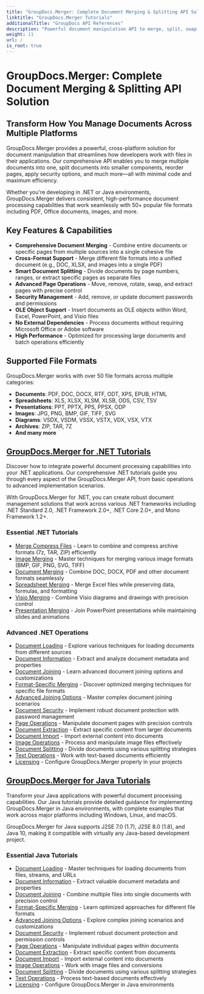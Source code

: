 ```yaml
---
title: "GroupDocs.Merger: Complete Document Merging & Splitting API Solution"
linktitle: "GroupDocs.Merger Tutorials"
additionalTitle: "GroupDocs API References"
description: "Powerful document manipulation API to merge, split, swap & compress PDFs, Office documents, images & more across .NET & Java platforms. Comprehensive tutorials with code examples."
weight: 11
url: /
is_root: true
---
```


# GroupDocs.Merger: Complete Document Merging & Splitting API Solution

## Transform How You Manage Documents Across Multiple Platforms

GroupDocs.Merger provides a powerful, cross-platform solution for document manipulation that streamlines how developers work with files in their applications. Our comprehensive API enables you to merge multiple documents into one, split documents into smaller components, reorder pages, apply security options, and much more—all with minimal code and maximum efficiency.

Whether you're developing in .NET or Java environments, GroupDocs.Merger delivers consistent, high-performance document processing capabilities that work seamlessly with 50+ popular file formats including PDF, Office documents, images, and more.

## Key Features & Capabilities

- **Comprehensive Document Merging** - Combine entire documents or specific pages from multiple sources into a single cohesive file
- **Cross-Format Support** - Merge different file formats into a unified document (e.g., DOC, XLSX, and images into a single PDF)
- **Smart Document Splitting** - Divide documents by page numbers, ranges, or extract specific pages as separate files
- **Advanced Page Operations** - Move, remove, rotate, swap, and extract pages with precise control
- **Security Management** - Add, remove, or update document passwords and permissions
- **OLE Object Support** - Insert documents as OLE objects within Word, Excel, PowerPoint, and Visio files
- **No External Dependencies** - Process documents without requiring Microsoft Office or Adobe software
- **High Performance** - Optimized for processing large documents and batch operations efficiently

## Supported File Formats

GroupDocs.Merger works with over 50 file formats across multiple categories:

- **Documents**: PDF, DOC, DOCX, RTF, ODT, XPS, EPUB, HTML
- **Spreadsheets**: XLS, XLSX, XLSM, XLSB, ODS, CSV, TSV
- **Presentations**: PPT, PPTX, PPS, PPSX, ODP
- **Images**: JPG, PNG, BMP, GIF, TIFF, SVG
- **Diagrams**: VSDX, VSDM, VSSX, VSTX, VDX, VSX, VTX
- **Archives**: ZIP, TAR, 7Z 
- **And many more**

## [GroupDocs.Merger for .NET Tutorials](./net)

Discover how to integrate powerful document processing capabilities into your .NET applications. Our comprehensive .NET tutorials guide you through every aspect of the GroupDocs.Merger API, from basic operations to advanced implementation scenarios.

With GroupDocs.Merger for .NET, you can create robust document management solutions that work across various .NET frameworks including .NET Standard 2.0, .NET Framework 2.0+, .NET Core 2.0+, and Mono Framework 1.2+.

### Essential .NET Tutorials

- [Merge Compress Files](./net/merge-compress-files/) - Learn to combine and compress archive formats (7z, TAR, ZIP) efficiently
- [Image Merging](./net/image-merging/) - Master techniques for merging various image formats (BMP, GIF, PNG, SVG, TIFF)
- [Document Merging](./net/document-merging/) - Combine DOC, DOCX, PDF and other document formats seamlessly
- [Spreadsheet Merging](./net/spreadsheet-merging/) - Merge Excel files while preserving data, formulas, and formatting
- [Visio Merging](./net/visio-merging/) - Combine Visio diagrams and drawings with precision control
- [Presentation Merging](./net/presentation-merging/) - Join PowerPoint presentations while maintaining slides and animations

### Advanced .NET Operations

- [Document Loading](./net/document-loading/) - Explore various techniques for loading documents from different sources
- [Document Information](./net/document-information/) - Extract and analyze document metadata and properties
- [Document Joining](./net/document-joining/) - Learn advanced document joining options and customizations
- [Format-Specific Merging](./net/format-specific-merging/) - Discover optimized merging techniques for specific file formats
- [Advanced Joining Options](./net/advanced-joining-options/) - Master complex document joining scenarios
- [Document Security](./net/document-security/) - Implement robust document protection with password management
- [Page Operations](./net/page-operations/) - Manipulate document pages with precision controls
- [Document Extraction](./net/document-extraction/) - Extract specific content from larger documents
- [Document Import](./net/document-import/) - Import external content into documents
- [Image Operations](./net/image-operations/) - Process and manipulate image files effectively
- [Document Splitting](./net/document-splitting/) - Divide documents using various splitting strategies
- [Text Operations](./net/text-operations/) - Work with text-based documents efficiently
- [Licensing](./net/licensing/) - Configure GroupDocs.Merger properly in your projects

## [GroupDocs.Merger for Java Tutorials](./java)

Transform your Java applications with powerful document processing capabilities. Our Java tutorials provide detailed guidance for implementing GroupDocs.Merger in Java environments, with complete examples that work across major platforms including Windows, Linux, and macOS.

GroupDocs.Merger for Java supports J2SE 7.0 (1.7), J2SE 8.0 (1.8), and Java 10, making it compatible with virtually any Java-based development project.

### Essential Java Tutorials

- [Document Loading](./java/document-loading/) - Master techniques for loading documents from files, streams, and URLs
- [Document Information](./java/document-information/) - Extract valuable document metadata and properties
- [Document Joining](./java/document-joining/) - Combine multiple files into single documents with precision control
- [Format-Specific Merging](./java/format-specific-merging/) - Learn optimized approaches for different file formats
- [Advanced Joining Options](./java/advanced-joining-options/) - Explore complex joining scenarios and customizations
- [Document Security](./java/document-security/) - Implement robust document protection and permission controls
- [Page Operations](./java/page-operations/) - Manipulate individual pages within documents
- [Document Extraction](./java/document-extraction/) - Extract specific content from documents
- [Document Import](./java/document-import/) - Import external content into documents
- [Image Operations](./java/image-operations/) - Work with image files and conversions
- [Document Splitting](./java/document-splitting/) - Divide documents using various splitting strategies
- [Text Operations](./java/text-operations/) - Process text-based documents effectively
- [Licensing](./java/licensing/) - Configure GroupDocs.Merger in Java environments
